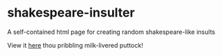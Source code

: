 # shakespeare-insulter
A self-contained html page for creating random shakespeare-like insults

View it [here](http://michaelrfraser.github.io/shakespeare-insulter/) thou pribbling milk-livered puttock!
